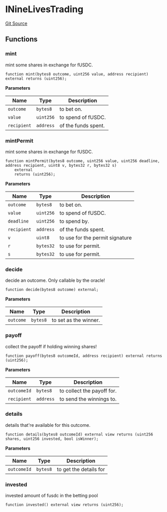 # INineLivesTrading
[Git Source](https://github.com/fluidity-money/9lives.so/blob/a3e3525c308d1ecd85b41202701e1c53b0057200/src/INineLivesTrading.sol)


## Functions
### mint

mint some shares in exchange for fUSDC.


```solidity
function mint(bytes8 outcome, uint256 value, address recipient) external returns (uint256);
```
**Parameters**

|Name|Type|Description|
|----|----|-----------|
|`outcome`|`bytes8`|to bet on.|
|`value`|`uint256`|to spend of fUSDC.|
|`recipient`|`address`|of the funds spent.|


### mintPermit

mint some shares in exchange for fUSDC.


```solidity
function mintPermit(bytes8 outcome, uint256 value, uint256 deadline, address recipient, uint8 v, bytes32 r, bytes32 s)
    external
    returns (uint256);
```
**Parameters**

|Name|Type|Description|
|----|----|-----------|
|`outcome`|`bytes8`|to bet on.|
|`value`|`uint256`|to spend of fUSDC.|
|`deadline`|`uint256`|to spend by.|
|`recipient`|`address`|of the funds spent.|
|`v`|`uint8`|to use for the permit signature|
|`r`|`bytes32`|to use for permit.|
|`s`|`bytes32`|to use for permit.|


### decide

decide an outcome. Only callable by the oracle!


```solidity
function decide(bytes8 outcome) external;
```
**Parameters**

|Name|Type|Description|
|----|----|-----------|
|`outcome`|`bytes8`|to set as the winner.|


### payoff

collect the payoff if holding winning shares!


```solidity
function payoff(bytes8 outcomeId, address recipient) external returns (uint256);
```
**Parameters**

|Name|Type|Description|
|----|----|-----------|
|`outcomeId`|`bytes8`|to collect the payoff for.|
|`recipient`|`address`|to send the winnings to.|


### details

details that're available for this outcome.


```solidity
function details(bytes8 outcomeId) external view returns (uint256 shares, uint256 invested, bool isWinner);
```
**Parameters**

|Name|Type|Description|
|----|----|-----------|
|`outcomeId`|`bytes8`|to get the details for|


### invested

invested amount of fusdc in the betting pool


```solidity
function invested() external view returns (uint256);
```

